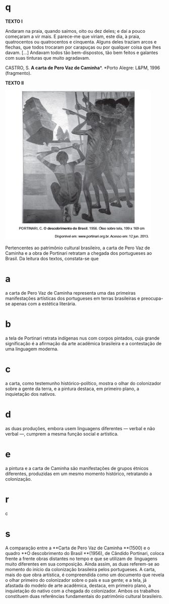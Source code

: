 # q
**TEXTO I**

Andaram na praia, quando saímos, oito ou dez deles; e daí a pouco começaram a vir mais. E parece-me que viriam, este dia, à praia, quatrocentos ou quatrocentos e cinquenta. Alguns deles traziam arcos e  flechas, que todos trocaram por carapuças ou por qualquer coisa que lhes davam. \[...] Andavam todos tão bem-dispostos, tão bem feitos e galantes com suas tinturas que muito agradavam.

CASTRO, S. **A carta de Pero Vaz de Caminha***. *Porto Alegre: L\&PM, 1996 (fragmento).

**TEXTO II**

![](d223b759-b818-13a0-6683-913148ad9349.png)

Pertencentes ao patrimônio cultural brasileiro, a carta de Pero Vaz de Caminha e a obra de Portinari retratam a chegada dos portugueses ao Brasil. Da leitura dos textos, constata-se que

# a
a carta de Pero Vaz de Caminha representa uma das primeiras manifestações artísticas dos portugueses em terras brasileiras e preocupa-se apenas com a estética literária.

# b
a tela de Portinari retrata indígenas nus com corpos pintados, cuja grande significação é a afirmação da arte acadêmica brasileira e a contestação de uma linguagem moderna.

# c
a carta, como testemunho histórico-político, mostra o olhar do colonizador sobre a gente da terra, e a pintura destaca, em primeiro plano, a inquietação dos nativos.

# d
as duas produções, embora usem linguagens diferentes — verbal e não verbal —, cumprem a mesma função social e artística.

# e
a pintura e a carta de Caminha são manifestações de grupos étnicos diferentes, produzidas em um mesmo momento histórico, retratando a colonização.

# r
c

# s
A comparação entre a **Carta de Pero Vaz de Caminha **(1500) e o quadro **O descobrimento do Brasil **(1956), de Cândido Portinari, coloca frente a frente obras distantes no tempo e que se utilizam de  linguagens muito diferentes em sua composição. Ainda assim, as duas referem-se ao momento do início da colonização brasileira pelos portugueses. A carta, mais do que obra artística, é compreendida como um documento que revela o olhar primeiro do colonizador sobre o país e sua gente; e a tela, já afastada do modelo de arte acadêmica, destaca, em primeiro plano, a inquietação do nativo com a chegada do colonizador. Ambos os trabalhos constituem duas referências fundamentais do patrimônio cultural brasileiro.
